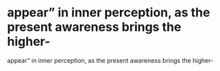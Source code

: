 # appear” in inner perception, as the present awareness brings the higher-

appear” in inner perception, as the present awareness brings the higher-